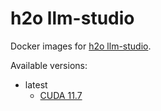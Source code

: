 # h2o llm-studio

Docker images for [h2o llm-studio](https://github.com/h2oai/h2o-llmstudio).

Available versions:

* latest
  * [CUDA 11.7](latest_cuda11.7)
